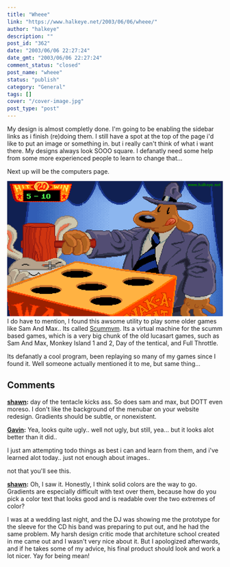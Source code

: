 ```yaml
---
title: "Wheee"
link: "https://www.halkeye.net/2003/06/06/wheee/"
author: "halkeye"
description: ""
post_id: "362"
date: "2003/06/06 22:27:24"
date_gmt: "2003/06/06 22:27:24"
comment_status: "closed"
post_name: "wheee"
status: "publish"
category: "General"
tags: []
cover: "/cover-image.jpg"
post_type: "post"
---
```


My design is almost completly done. I'm going to be enabling the sidebar links as i finish (re)doing them. I still have a spot at the top of the page i'd like to put an image or something in. but i really can't think of what i want there. My designs always look SOOO square. I defanatly need some help from some more experienced people to learn to change that...

Next up will be the computers page.

![Sam And Max](clp41.png)I do have to mention, I found this awsome utility to play some older games like Sam And Max.. Its called [Scummvm](http://scummvm.sourceforge.net/). Its a virtual machine for the scumm based games, which is a very big chunk of the old lucasart games, such as Sam And Max, Monkey Island 1 and 2, Day of the tentical, and Full Throttle.

Its defanatly a cool program, been replaying so many of my games since I found it. Well someone actually mentioned it to me, but same thing...

## Comments

**[shawn](#27 "2003-06-06 23:48:01"):** day of the tentacle kicks ass. So does sam and max, but DOTT even moreso. I don't like the background of the menubar on your website redesign. Gradients should be subtle, or nonexistent.

**[Gavin](#28 "2003-06-07 00:11:25"):** Yea, looks quite ugly.. well not ugly, but still, yea... but it looks alot better than it did..

I just am attempting todo things as best i can and learn from them, and i've learned alot today.. just not enough about images..

not that you'll see this.

**[shawn](#29 "2003-06-07 08:21:38"):** Oh, I saw it. Honestly, I think solid colors are the way to go. Gradients are especially difficult with text over them, because how do you pick a color text that looks good and is readable over the two extremes of color?

I was at a wedding last night, and the DJ was showing me the prototype for the sleeve for the CD his band was preparing to put out, and he had the same problem. My harsh design critic mode that architeture school created in me came out and I wasn't very nice about it. But I apologized afterwards, and if he takes some of my advice, his final product should look and work a lot nicer. Yay for being mean!

